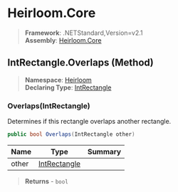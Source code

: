 # Heirloom.Core

> **Framework**: .NETStandard,Version=v2.1  
> **Assembly**: [Heirloom.Core][0]

## IntRectangle.Overlaps (Method)

> **Namespace**: [Heirloom][0]  
> **Declaring Type**: [IntRectangle][1]

### Overlaps(IntRectangle)

Determines if this rectangle overlaps another rectangle.

```cs
public bool Overlaps(IntRectangle other)
```

| Name  | Type              | Summary |
|-------|-------------------|---------|
| other | [IntRectangle][1] |         |

> **Returns** - `bool`

[0]: ../../../Heirloom.Core.md
[1]: ../IntRectangle.md
